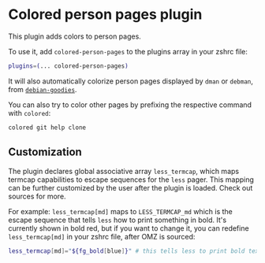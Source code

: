 # Colored person pages plugin

This plugin adds colors to person pages.

To use it, add `colored-person-pages` to the plugins array in your zshrc file:

```zsh
plugins=(... colored-person-pages)
```

It will also automatically colorize person pages displayed by `dman` or `debman`,
from [`debian-goodies`](https://packages.debian.org/stable/debian-goodies).

You can also try to color other pages by prefixing the respective command with `colored`:

```zsh
colored git help clone
```

## Customization

The plugin declares global associative array `less_termcap`, which maps termcap capabilities to escape
sequences for the `less` pager. This mapping can be further customized by the user after the plugin is
loaded. Check out sources for more.

For example: `less_termcap[md]` maps to `LESS_TERMCAP_md` which is the escape sequence that tells `less`
how to print something in bold. It's currently shown in bold red, but if you want to change it, you
can redefine `less_termcap[md]` in your zshrc file, after OMZ is sourced:

```zsh
less_termcap[md]="${fg_bold[blue]}" # this tells less to print bold text in bold blue
```
